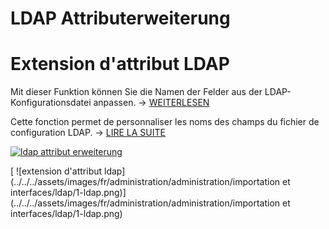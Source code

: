 <!-- TRANSLATED by md-translate -->
# LDAP Attributerweiterung

# Extension d'attribut LDAP

Mit dieser Funktion können Sie die Namen der Felder aus der LDAP-Konfigurationsdatei anpassen. → [WEITERLESEN](../../../../benutzerauthentifizierung-und-verwaltung/ldap-verzeichnis/index.md)

Cette fonction permet de personnaliser les noms des champs du fichier de configuration LDAP. → [LIRE LA SUITE](../../../authentification-et-gestion-des-utilisateurs/répertoire-ldap/index.md)

[![ldap attribut erweiterung](../../../../assets/images/de/administration/verwaltung/import-und-schnittstellen/ldap/1-ldap.png)](../../../../assets/images/de/administration/verwaltung/import-und-schnittstellen/ldap/1-ldap.png)

[ ![extension d'attribut ldap](../../../assets/images/fr/administration/administration/importation et interfaces/ldap/1-ldap.png)](../../../assets/images/fr/administration/administration/importation et interfaces/ldap/1-ldap.png)